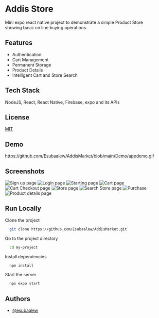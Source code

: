 
# Addis Store

Mini expo react native project to demonstrate a simple Product Store showing basic on line buying operations. 


## Features

- Authentication 
- Cart Management
- Permanent Storage
- Product Details
- Intelligent Cart and Store Search


## Tech Stack

NodeJS, React, React Native, Firebase, expo and its APIs


## License

[MIT](https://choosealicense.com/licenses/mit/)


## Demo

https://github.com/Esubaalew/AddisMarket/blob/main/Demo/appdemo.gif


## Screenshots

![Sign up page](https://github.com/Esubaalew/AddisStore/blob/main/Screenshots/photo_10_2023-07-07_01-26-49.jpg)
![Login page](https://github.com/Esubaalew/AddisStore/blob/main/Screenshots/photo_1_2023-07-07_01-26-49.jpg)
![Starting page](https://github.com/Esubaalew/AddisStore/blob/main/Screenshots/photo_2_2023-07-07_01-26-49.jpg)
![Cart page](https://github.com/Esubaalew/AddisStore/blob/main/Screenshots/photo_3_2023-07-07_01-26-49.jpg)
![Cart Checkout page](https://github.com/Esubaalew/AddisStore/blob/main/Screenshots/photo_4_2023-07-07_01-26-49.jpg)
![Store page](https://github.com/Esubaalew/AddisStore/blob/main/Screenshots/photo_6_2023-07-07_01-26-49.jpg)
![Search Store page](https://github.com/Esubaalew/AddisStore/blob/main/Screenshots/photo_7_2023-07-07_01-26-49.jpg)
![Purchase](https://github.com/Esubaalew/AddisStore/blob/main/Screenshots/photo_8_2023-07-07_01-26-49.jpg)
![Product details page](https://github.com/Esubaalew/AddisStore/blob/main/Screenshots/photo_9_2023-07-07_01-26-49.jpg)
## Run Locally

Clone the project

```bash
  git clone https://github.com/Esubaalew/AddisMarket.git
```

Go to the project directory

```bash
  cd my-project
```

Install dependencies

```bash
  npm install
```

Start the server

```bash
  npx expo start
```


## Authors

- [@esubaalew](https://www.github.com/esubaalew)

